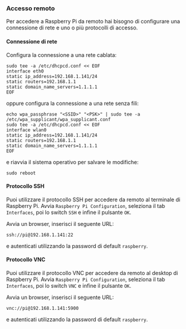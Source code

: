 ### Accesso remoto

Per accedere a Raspberry Pi da remoto hai bisogno di configurare una connessione di rete e uno o più protocolli di accesso.

#### Connessione di rete

Configura la connessione a una rete cablata:
```
sudo tee -a /etc/dhcpcd.conf << EOF
interface eth0
static ip_address=192.168.1.141/24
static routers=192.168.1.1
static domain_name_servers=1.1.1.1
EOF
```

oppure configura la connessione a una rete senza fili:
```
echo wpa_passphrase "<SSID>" "<PSK>" | sudo tee -a /etc/wpa_supplicant/wpa_supplicant.conf
sudo tee -a /etc/dhcpcd.conf << EOF
interface wlan0
static ip_address=192.168.1.141/24
static routers=192.168.1.1
static domain_name_servers=1.1.1.1
EOF
```

e riavvia il sistema operativo per salvare le modifiche:
```
sudo reboot
```

#### Protocollo SSH

Puoi utilizzare il protocollo SSH per accedere da remoto al terminale di Raspberry Pi.
Avvia `Raspberry Pi Configuration`, seleziona il tab `Interfaces`, poi lo switch `SSH` e infine il pulsante `OK`.

Avvia un browser, inserisci il seguente URL:
```
ssh://pi@192.168.1.141:22
```

e autenticati utilizzando la password di default `raspberry`.

#### Protocollo VNC

Puoi utilizzare il protocollo VNC per accedere da remoto al desktop di Raspberry Pi.
Avvia `Raspberry Pi Configuration`, seleziona il tab `Interfaces`, poi lo switch `VNC` e infine il pulsante `OK`.

Avvia un browser, inserisci il seguente URL:
```
vnc://pi@192.168.1.141:5900
```

e autenticati utilizzando la password di default `raspberry`.
